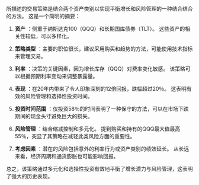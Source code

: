 所描述的交易策略是结合两个资产类别以实现平衡增长和风险管理的一种结合结合的方法。 这是一个简明的摘要：

1. **资产** ：侧重于纳斯达克100（QQQ）和长期国库债券（TLT）。 这些资产的相关性较低，可以多样化。

2. **策略类型** ：主要的职位很长，建议采用购买和趋势的方法，可能使用技术指标来管理交易。

3. **利率** ：决策的关键因素，因为增长库存（QQQ）对费率变化敏感。 该策略可以根据预期利率变动来调整暴露量。

4. **表现** ：在20年内带来了令人印象深刻的12倍回报，跌幅超过20％。 这表明有效的风险管理和选择性投资时间。

5. **投资时间范围** ：仅投资58％的时间表明了一种保守的方法，可以在市场下跌期间的现金头寸避免巨大的损失。

6. **风险管理** ：结合缩减控制和多元化。 提到购买和持有的QQQ最大值最高55％，突显了其策略在减轻此类风险方面的重要性。

7. **考虑因素** ：潜在的风险包括意外的利率行为或资产类别的绩效延长。 从长远来看，经济周期和通货膨胀也可能影响回报。

总之，该策略通过多元化和选择性投资有效地平衡了增长潜力与风险管理，这表明了强大的历史表现。